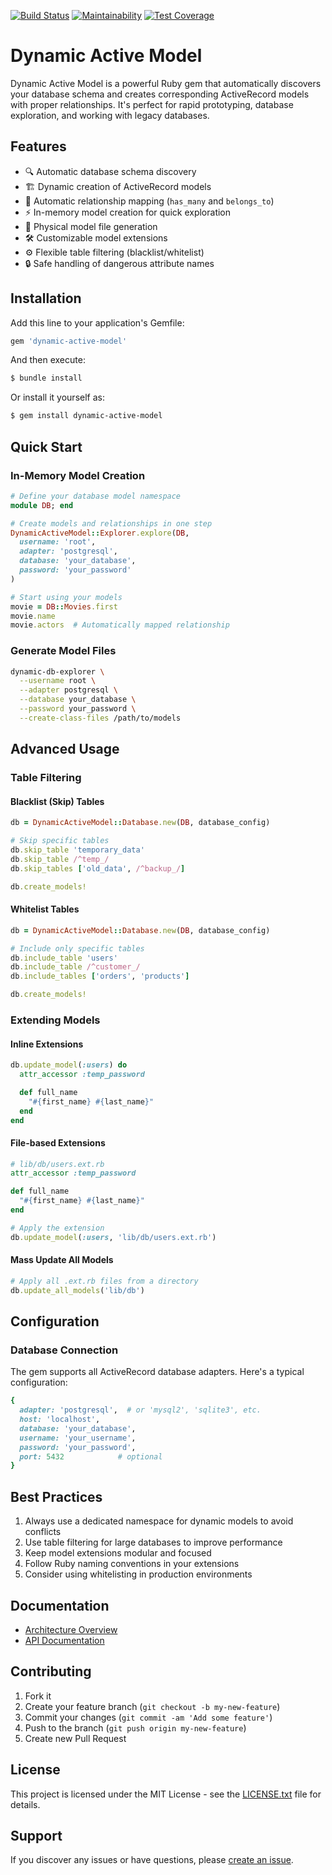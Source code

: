 [![Build Status](https://travis-ci.com/dougyouch/dynamic-active-model.svg?branch=master)](https://travis-ci.com/dougyouch/dynamic-active-model)
[![Maintainability](https://api.codeclimate.com/v1/badges/76f5bdfc2d2ca28514c6/maintainability)](https://codeclimate.com/github/dougyouch/dynamic-active-model/maintainability)
[![Test Coverage](https://api.codeclimate.com/v1/badges/76f5bdfc2d2ca28514c6/test_coverage)](https://codeclimate.com/github/dougyouch/dynamic-active-model/test_coverage)

# Dynamic Active Model

Dynamic Active Model is a powerful Ruby gem that automatically discovers your database schema and creates corresponding ActiveRecord models with proper relationships. It's perfect for rapid prototyping, database exploration, and working with legacy databases.

## Features

- 🔍 Automatic database schema discovery
- 🏗️ Dynamic creation of ActiveRecord models
- 🔗 Automatic relationship mapping (`has_many` and `belongs_to`)
- ⚡ In-memory model creation for quick exploration
- 📁 Physical model file generation
- 🛠️ Customizable model extensions
- ⚙️ Flexible table filtering (blacklist/whitelist)
- 🔒 Safe handling of dangerous attribute names

## Installation

Add this line to your application's Gemfile:

```ruby
gem 'dynamic-active-model'
```

And then execute:
```bash
$ bundle install
```

Or install it yourself as:
```bash
$ gem install dynamic-active-model
```

## Quick Start

### In-Memory Model Creation

```ruby
# Define your database model namespace
module DB; end

# Create models and relationships in one step
DynamicActiveModel::Explorer.explore(DB,
  username: 'root',
  adapter: 'postgresql',
  database: 'your_database',
  password: 'your_password'
)

# Start using your models
movie = DB::Movies.first
movie.name
movie.actors  # Automatically mapped relationship
```

### Generate Model Files

```bash
dynamic-db-explorer \
  --username root \
  --adapter postgresql \
  --database your_database \
  --password your_password \
  --create-class-files /path/to/models
```

## Advanced Usage

### Table Filtering

#### Blacklist (Skip) Tables

```ruby
db = DynamicActiveModel::Database.new(DB, database_config)

# Skip specific tables
db.skip_table 'temporary_data'
db.skip_table /^temp_/
db.skip_tables ['old_data', /^backup_/]

db.create_models!
```

#### Whitelist Tables

```ruby
db = DynamicActiveModel::Database.new(DB, database_config)

# Include only specific tables
db.include_table 'users'
db.include_table /^customer_/
db.include_tables ['orders', 'products']

db.create_models!
```

### Extending Models

#### Inline Extensions

```ruby
db.update_model(:users) do
  attr_accessor :temp_password

  def full_name
    "#{first_name} #{last_name}"
  end
end
```

#### File-based Extensions

```ruby
# lib/db/users.ext.rb
attr_accessor :temp_password

def full_name
  "#{first_name} #{last_name}"
end

# Apply the extension
db.update_model(:users, 'lib/db/users.ext.rb')
```

#### Mass Update All Models

```ruby
# Apply all .ext.rb files from a directory
db.update_all_models('lib/db')
```

## Configuration

### Database Connection

The gem supports all ActiveRecord database adapters. Here's a typical configuration:

```ruby
{
  adapter: 'postgresql',  # or 'mysql2', 'sqlite3', etc.
  host: 'localhost',
  database: 'your_database',
  username: 'your_username',
  password: 'your_password',
  port: 5432            # optional
}
```

## Best Practices

1. Always use a dedicated namespace for dynamic models to avoid conflicts
2. Use table filtering for large databases to improve performance
3. Keep model extensions modular and focused
4. Follow Ruby naming conventions in your extensions
5. Consider using whitelisting in production environments

## Documentation

- [Architecture Overview](docs/ARCHITECTURE.md)
- [API Documentation](https://www.rubydoc.info/gems/dynamic-active-model)

## Contributing

1. Fork it
2. Create your feature branch (`git checkout -b my-new-feature`)
3. Commit your changes (`git commit -am 'Add some feature'`)
4. Push to the branch (`git push origin my-new-feature`)
5. Create new Pull Request

## License

This project is licensed under the MIT License - see the [LICENSE.txt](LICENSE.txt) file for details.

## Support

If you discover any issues or have questions, please [create an issue](https://github.com/dougyouch/dynamic-active-model/issues).
